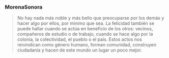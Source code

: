 ### MorenaSonora

> No hay nada más noble y más bello que preocuparse por los demás y hacer algo por ellos, por mínimo que sea. La felicidad también se puede hallar cuando se actúa en beneficio de los otros: vecinos, compañeros de estudio o de trabajo, cuando se hace algo por la colonia, la colectividad, el pueblo o el país. Estos actos nos reivindican como género humano, forman comunidad, construyen ciudadanía y hacen de este mundo un lugar un poco mejor.
